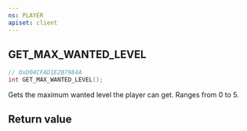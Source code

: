 ```yaml
---
ns: PLAYER
apiset: client
---
```

## GET_MAX_WANTED_LEVEL

```c
// 0xD04CFAD1E2B7984A
int GET_MAX_WANTED_LEVEL();
```

Gets the maximum wanted level the player can get.
Ranges from 0 to 5.


## Return value


